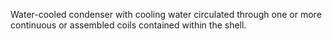 Water-cooled condenser with cooling water circulated through one or more continuous or assembled coils contained within the shell.